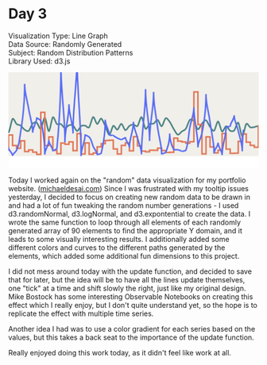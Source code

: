 # Day 3

Visualization Type: Line Graph <br>
Data Source: Randomly Generated <br>
Subject: Random Distribution Patterns <br>
Library Used: d3.js <br>

![Day Six](day6.png)

Today I worked again on the "random" data visualization for my portfolio website. (<a href="www.michaeldesai.com">michaeldesai.com</a>) Since I was frustrated with my tooltip issues yesterday, I decided to focus on creating new random data to be drawn in and had a lot of fun tweaking the random number generations - I used d3.randomNormal, d3.logNormal, and d3.expontential to create the data. I wrote the same function to loop through all elements of each randomly generated array of 90 elements to find the appropriate Y domain, and it  leads to some visually interesting results. I additionally added some different colors and curves to the different paths generated by the elements, which added some additional fun dimensions to this project. 

I did not mess around today with the update function, and decided to save that for later, but the idea will be to have all the lines update themselves, one "tick" at a time and shift slowly the right, just like my original design. Mike Bostock has some interesting Observable Notebooks on creating this effect which I really enjoy, but I don't quite understand yet, so the hope is to replicate the effect with multiple time series. 

Another idea I had was to use a color gradient for each series based on the values, but this takes a back seat to the importance of the update function. 

Really enjoyed doing this work today, as it didn't feel like work at all.

